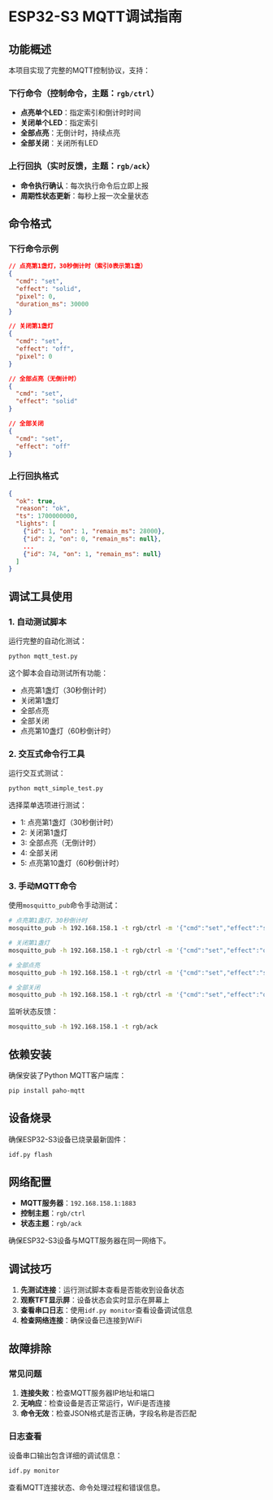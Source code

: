 # ESP32-S3 MQTT调试指南

## 功能概述

本项目实现了完整的MQTT控制协议，支持：

### 下行命令（控制命令，主题：`rgb/ctrl`）
- **点亮单个LED**：指定索引和倒计时时间
- **关闭单个LED**：指定索引
- **全部点亮**：无倒计时，持续点亮
- **全部关闭**：关闭所有LED

### 上行回执（实时反馈，主题：`rgb/ack`）
- **命令执行确认**：每次执行命令后立即上报
- **周期性状态更新**：每秒上报一次全量状态

## 命令格式

### 下行命令示例

```json
// 点亮第1盏灯，30秒倒计时（索引0表示第1盏）
{
  "cmd": "set",
  "effect": "solid", 
  "pixel": 0,
  "duration_ms": 30000
}

// 关闭第1盏灯
{
  "cmd": "set",
  "effect": "off",
  "pixel": 0
}

// 全部点亮（无倒计时）
{
  "cmd": "set",
  "effect": "solid"
}

// 全部关闭
{
  "cmd": "set", 
  "effect": "off"
}
```

### 上行回执格式

```json
{
  "ok": true,
  "reason": "ok",
  "ts": 1700000000,
  "lights": [
    {"id": 1, "on": 1, "remain_ms": 28000},
    {"id": 2, "on": 0, "remain_ms": null},
    ...
    {"id": 74, "on": 1, "remain_ms": null}
  ]
}
```

## 调试工具使用

### 1. 自动测试脚本

运行完整的自动化测试：

```bash
python mqtt_test.py
```

这个脚本会自动测试所有功能：
- 点亮第1盏灯（30秒倒计时）
- 关闭第1盏灯
- 全部点亮
- 全部关闭
- 点亮第10盏灯（60秒倒计时）

### 2. 交互式命令行工具

运行交互式测试：

```bash
python mqtt_simple_test.py
```

选择菜单选项进行测试：
- 1: 点亮第1盏灯（30秒倒计时）
- 2: 关闭第1盏灯
- 3: 全部点亮（无倒计时）
- 4: 全部关闭
- 5: 点亮第10盏灯（60秒倒计时）

### 3. 手动MQTT命令

使用`mosquitto_pub`命令手动测试：

```bash
# 点亮第1盏灯，30秒倒计时
mosquitto_pub -h 192.168.158.1 -t rgb/ctrl -m '{"cmd":"set","effect":"solid","pixel":0,"duration_ms":30000}'

# 关闭第1盏灯
mosquitto_pub -h 192.168.158.1 -t rgb/ctrl -m '{"cmd":"set","effect":"off","pixel":0}'

# 全部点亮
mosquitto_pub -h 192.168.158.1 -t rgb/ctrl -m '{"cmd":"set","effect":"solid"}'

# 全部关闭
mosquitto_pub -h 192.168.158.1 -t rgb/ctrl -m '{"cmd":"set","effect":"off"}'
```

监听状态反馈：

```bash
mosquitto_sub -h 192.168.158.1 -t rgb/ack
```

## 依赖安装

确保安装了Python MQTT客户端库：

```bash
pip install paho-mqtt
```

## 设备烧录

确保ESP32-S3设备已烧录最新固件：

```bash
idf.py flash
```

## 网络配置

- **MQTT服务器**：`192.168.158.1:1883`
- **控制主题**：`rgb/ctrl`
- **状态主题**：`rgb/ack`

确保ESP32-S3设备与MQTT服务器在同一网络下。

## 调试技巧

1. **先测试连接**：运行测试脚本查看是否能收到设备状态
2. **观察TFT显示屏**：设备状态会实时显示在屏幕上
3. **查看串口日志**：使用`idf.py monitor`查看设备调试信息
4. **检查网络连接**：确保设备已连接到WiFi

## 故障排除

### 常见问题

1. **连接失败**：检查MQTT服务器IP地址和端口
2. **无响应**：检查设备是否正常运行，WiFi是否连接
3. **命令无效**：检查JSON格式是否正确，字段名称是否匹配

### 日志查看

设备串口输出包含详细的调试信息：

```bash
idf.py monitor
```

查看MQTT连接状态、命令处理过程和错误信息。